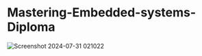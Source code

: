 # Mastering-Embedded-systems-Diploma
![Screenshot 2024-07-31 021022](https://github.com/user-attachments/assets/eca3f8cf-0fd2-47f7-b214-7b065ad322a1)
